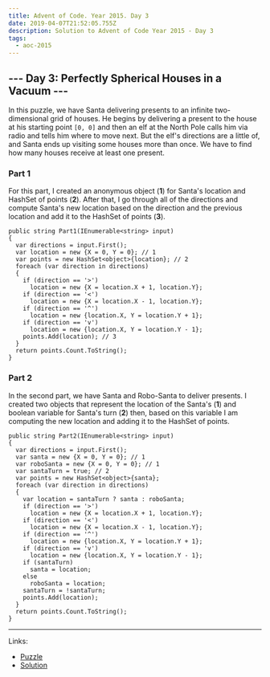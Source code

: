 ```yaml
---
title: Advent of Code. Year 2015. Day 3
date: 2019-04-07T21:52:05.755Z
description: Solution to Advent of Code Year 2015 - Day 3
tags:
  - aoc-2015
---
```

## --- Day 3: Perfectly Spherical Houses in a Vacuum ---

In this puzzle, we have Santa delivering presents to an infinite two-dimensional grid of houses. He begins by delivering a present to the house at his starting point `[0, 0]` and then an elf at the North Pole calls him via radio and tells him where to move next. But the elf's directions are a little of, and Santa ends up visiting some houses more than once. We have to find how many houses receive at least one present.

### Part 1

For this part, I created an anonymous object (**1**) for Santa's location and HashSet of points (**2**). After that, I go through all of the directions and compute Santa's new location based on the direction and the previous location and add it to the HashSet of points (**3**).

```csharp{4,5,16}
public string Part1(IEnumerable<string> input)
{
  var directions = input.First();
  var location = new {X = 0, Y = 0}; // 1
  var points = new HashSet<object>{location}; // 2
  foreach (var direction in directions)
  {
    if (direction == '>')
      location = new {X = location.X + 1, location.Y};
    if (direction == '<')
      location = new {X = location.X - 1, location.Y};
    if (direction == '^')
      location = new {location.X, Y = location.Y + 1};
    if (direction == 'v')
      location = new {location.X, Y = location.Y - 1};
    points.Add(location); // 3
  }
  return points.Count.ToString();
}
```

### Part 2

In the second part, we have Santa and Robo-Santa to deliver presents. I created two objects that represent the location of the Santa's (**1**) and boolean variable for Santa's turn (**2**) then, based on this variable I am computing the new location and adding it to the HashSet of points.

```csharp{4,5,6}
public string Part2(IEnumerable<string> input)
{
  var directions = input.First();
  var santa = new {X = 0, Y = 0}; // 1
  var roboSanta = new {X = 0, Y = 0}; // 1
  var santaTurn = true; // 2
  var points = new HashSet<object>{santa};
  foreach (var direction in directions)
  {
    var location = santaTurn ? santa : roboSanta;
    if (direction == '>')
      location = new {X = location.X + 1, location.Y};
    if (direction == '<')
      location = new {X = location.X - 1, location.Y};
    if (direction == '^')
      location = new {location.X, Y = location.Y + 1};
    if (direction == 'v')
      location = new {location.X, Y = location.Y - 1};
    if (santaTurn)
      santa = location;
    else
      roboSanta = location;
    santaTurn = !santaTurn;
    points.Add(location);
  }
  return points.Count.ToString();
}
```

- - -

Links:

* [Puzzle](https://adventofcode.com/2015/day/3)
* [Solution](https://github.com/PDmatrix/advent-of-code/tree/master/CSharp/Solutions/2015/3)
